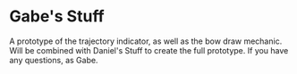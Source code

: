 # Gabe's Stuff
A prototype of the trajectory indicator, as well as the bow draw mechanic.
Will be combined with Daniel's Stuff to create the full prototype.
If you have any questions, as Gabe.
